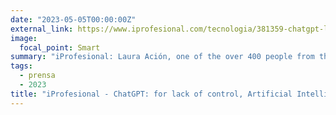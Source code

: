 ```yaml
---
date: "2023-05-05T00:00:00Z"
external_link: https://www.iprofesional.com/tecnologia/381359-chatgpt-la-inteligencia-artificial-pone-en-alerta-a-la-educacion
image:
  focal_point: Smart
summary: "iProfesional: Laura Ación, one of the over 400 people from the science and research areas who signed the Montevideo Declaration on Artificial Intelligence and its impact on Latin America, warned about the irresponsibility with which this AI tool was launched into the world.."
tags:
  - prensa
  - 2023
title: "iProfesional - ChatGPT: for lack of control, Artificial Intelligence puts Argentine schools on alert"
---
```

